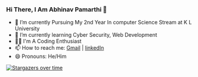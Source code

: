 ### Hi There, I Am Abhinav Pamarthi 👋

- 🏫 I’m currently Pursuing My 2nd Year In computer Science Stream at K L University 
- 🌱 I’m currently learning Cyber Security, Web Development
- 👨‍💻 I'm A Coding Enthusiast
- 📫 How to reach me: [Gmail](mailto:pamarthiabhinavforwork@gmail.com) | [linkedIn](https://www.linkedin.com/in/abhinav-pamarthi)
- 😄 Pronouns: He/Him


<!-- ## Stargazers over time -->
[![Stargazers over time](https://starchart.cc/pamarthiabhinav/pamarthiabhinav.svg)](https://starchart.cc/pamarthiabhinav/pamarthiabhinav)
